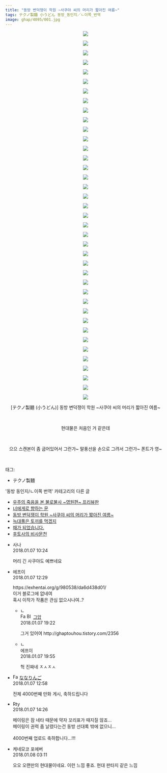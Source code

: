 ```yaml
---
title: "동방 변덕쟁이 학원 ~사쿠야 씨의 머리가 짧아진 여름~"
tags: テクノ製麺 小うどん 동방_동인지／ㄴ이쪽_번역
image: ghap/4095/001.jpg
---
```

<div class="article">
<p style="text-align: center; clear: none; float: none;"><img src="{{ site.nasurl }}/ghap/4095/001.jpg"/></p>
<p style="text-align: center; clear: none; float: none;"><img src="{{ site.nasurl }}/ghap/4095/002.jpg"/></p>
<p style="text-align: center; clear: none; float: none;"><img src="{{ site.nasurl }}/ghap/4095/003.jpg"/></p>
<p style="text-align: center; clear: none; float: none;"><img src="{{ site.nasurl }}/ghap/4095/004.jpg"/></p>
<p style="text-align: center; clear: none; float: none;"><img src="{{ site.nasurl }}/ghap/4095/005.jpg"/></p>
<p style="text-align: center; clear: none; float: none;"><img src="{{ site.nasurl }}/ghap/4095/006.jpg"/></p>
<p style="text-align: center; clear: none; float: none;"><img src="{{ site.nasurl }}/ghap/4095/007.jpg"/></p>
<p style="text-align: center; clear: none; float: none;"><img src="{{ site.nasurl }}/ghap/4095/008.jpg"/></p>
<p style="text-align: center; clear: none; float: none;"><img src="{{ site.nasurl }}/ghap/4095/009.jpg"/></p>
<p style="text-align: center; clear: none; float: none;"><img src="{{ site.nasurl }}/ghap/4095/010.jpg"/></p>
<p style="text-align: center; clear: none; float: none;"><img src="{{ site.nasurl }}/ghap/4095/011.jpg"/></p>
<p style="text-align: center; clear: none; float: none;"><img src="{{ site.nasurl }}/ghap/4095/012.jpg"/></p>
<p style="text-align: center; clear: none; float: none;"><img src="{{ site.nasurl }}/ghap/4095/013.jpg"/></p>
<p style="text-align: center; clear: none; float: none;"><img src="{{ site.nasurl }}/ghap/4095/014.jpg"/></p>
<p style="text-align: center; clear: none; float: none;"><img src="{{ site.nasurl }}/ghap/4095/015.jpg"/></p>
<p style="text-align: center; clear: none; float: none;"><img src="{{ site.nasurl }}/ghap/4095/016.jpg"/></p>
<p style="text-align: center; clear: none; float: none;"><img src="{{ site.nasurl }}/ghap/4095/017.jpg"/></p>
<p style="text-align: center; clear: none; float: none;"><img src="{{ site.nasurl }}/ghap/4095/018.jpg"/></p>
<p style="text-align: center; clear: none; float: none;"><img src="{{ site.nasurl }}/ghap/4095/019.jpg"/></p>
<p style="text-align: center; clear: none; float: none;"><img src="{{ site.nasurl }}/ghap/4095/020.jpg"/></p>
<p style="text-align: center; clear: none; float: none;"><img src="{{ site.nasurl }}/ghap/4095/021.jpg"/></p>
<p style="text-align: center; clear: none; float: none;"><img src="{{ site.nasurl }}/ghap/4095/022.jpg"/></p>
<p style="text-align: center; clear: none; float: none;"><img src="{{ site.nasurl }}/ghap/4095/023.jpg"/></p>
<p style="text-align: center; clear: none; float: none;"><img src="{{ site.nasurl }}/ghap/4095/024.jpg"/></p>
<p style="text-align: center; clear: none; float: none;"><img src="{{ site.nasurl }}/ghap/4095/025.jpg"/></p>
<p style="text-align: center; clear: none; float: none;"><img src="{{ site.nasurl }}/ghap/4095/026.jpg"/></p>
<p style="text-align: center; clear: none; float: none;"><img src="{{ site.nasurl }}/ghap/4095/027.jpg"/></p>
<p style="text-align: center; clear: none; float: none;"><img src="{{ site.nasurl }}/ghap/4095/028.jpg"/></p>
<p style="text-align: center; clear: none; float: none;"><img src="{{ site.nasurl }}/ghap/4095/029.jpg"/></p>
<p style="text-align: center; clear: none; float: none;"><img src="{{ site.nasurl }}/ghap/4095/030.jpg"/></p>
<p style="text-align: center; clear: none; float: none;"><img src="{{ site.nasurl }}/ghap/4095/031.jpg"/></p>
<p style="text-align: center; clear: none; float: none;"><img src="{{ site.nasurl }}/ghap/4095/032.jpg"/></p>
<p style="text-align: center; clear: none; float: none;"><img src="{{ site.nasurl }}/ghap/4095/033.jpg"/></p>
<p style="text-align: center; clear: none; float: none;"><img src="{{ site.nasurl }}/ghap/4095/034.jpg"/></p>
<p style="text-align: center; clear: none; float: none;"><img src="{{ site.nasurl }}/ghap/4095/035.jpg"/></p>
<p style="text-align: center; clear: none; float: none;"><img src="{{ site.nasurl }}/ghap/4095/036.jpg"/></p>
<p style="text-align: center; clear: none; float: none;"><img src="{{ site.nasurl }}/ghap/4095/037.jpg"/></p>
<p style="text-align: center; clear: none; float: none;"><img src="{{ site.nasurl }}/ghap/4095/038.jpg"/></p>
<p style="text-align: center; clear: none; float: none;"><img src="{{ site.nasurl }}/ghap/4095/039.jpg"/></p>
<p style="text-align: center; clear: none; float: none;">[テクノ製麺 (小うどん)] 동방 변덕쟁이 학원 ~사쿠야 씨의 머리가 짧아진 여름~</p>
<p style="text-align: center; clear: none; float: none;"><br/></p>
<p style="text-align: center; clear: none; float: none;">현대물은 처음인 거 같은데</p>
<p style="text-align: center; clear: none; float: none;"><br/></p>
<p style="text-align: center; clear: none; float: none;">으으 스캔본이 좀 굽어있어서 그런가~ 말풍선을 손으로 그려서 그런가~ 폰트가 영~</p>
<p><br/></p>
</div><div class="tagTrail">
<p>태그: </p>
<ul>
<li>テクノ製麺</li>
</ul>
</div><div class="another">
<p>'동방 동인지/ㄴ이쪽 번역' 카테고리의 다른 글</p>
<ul>
<li><a href="/2018-01-08-ghap_4097">우주의 죽음을 본 불로불사 ~영원편~ 프리뷰판</a></li>
<li><a href="/2018-01-07-ghap_4096">너에게로 향하는 문</a></li>
<li><a href="/2018-01-07-ghap_4095">동방 변덕쟁이 학원 ~사쿠야 씨의 머리가 짧아진 여름~</a></li>
<li><a href="/2018-01-05-ghap_4088">늑대풀은 토끼를 먹겠지</a></li>
<li><a href="/2018-01-05-ghap_4082">때가 되었습니다.</a></li>
<li><a href="/2018-01-04-ghap_4078">후토사의 비사문천</a></li>
</ul>
</div><div class="cb_module cb_fluid">
<div class="cb_wrt cb_profile">
<div class="comment">
<ul>
<li class="cb_thumb_off" id="comment15168356">
<div class="cb_comment_area">
<div class="cb_info_area">
<div class="cb_section">
<span class="cb_nick_name">사나</span>
</div>
<div class="cb_section">
<span class="cb_date">2018.01.07 10:24 </span>
</div>
</div>
<div class="cb_dsc_comment">
<p class="cb_dsc">
											머리 긴 사쿠야도 예쁘네요
										</p>
</div>
</div></li>
<li class="cb_thumb_off" id="comment15168404">
<div class="cb_comment_area">
<div class="cb_info_area">
<div class="cb_section">
<span class="cb_nick_name">에프이</span>
</div>
<div class="cb_section">
<span class="cb_date">2018.01.07 12:29 </span>
</div>
</div>
<div class="cb_dsc_comment">
<p class="cb_dsc">
											https://exhentai.org/g/980538/da6d438d01/<br/>
이거 블로그에 없네여<br/>
혹시 이작가 작품은 관심 없으시나여..?
										</p>
</div>
<ul>
<li class="cb_thumb_off" id="comment15168625">
<span class="cb_bu_subnode">ㄴ</span>
<div class="cb_comment_area">
<div class="cb_info_area">
<div class="cb_section">
<span class="cb_nick_name"><img alt="Favicon of https://ghaptouhou.tistory.com" height="16" onerror="this.onerror=null;this.parentNode.removeChild(this)" src="https://ghaptouhou.tistory.com/favicon.ico" width="16"/> <img alt="BlogIcon" height="16" onerror="this.parentNode.removeChild(this)" src="https://ghaptouhou.tistory.com/index.gif" width="16"/> <a href="https://ghaptouhou.tistory.com" onclick="return openLinkInNewWindow(this)"> 그압</a><span class="tistoryProfileLayerTrigger" onclick='TistoryProfile.show(event, this, {"title":"\uc800\uae30 \uc774\uac70 \ub098\uc911\uc5d0 \uc218\uc815 \uac00\ub2a5\ud558\ub098\uc694","url":"https:\/\/ghap.tistory.com","nickname":"\uadf8\uc555","items":[]}); return false;'></span></span>
</div>
<div class="cb_section">
<span class="cb_date">2018.01.07 19:22 </span>
</div>
</div>
<div class="cb_dsc_comment">
<p class="cb_dsc">
																그거 있어여 http://ghaptouhou.tistory.com/2356
															</p>
</div>
</div>
</li>
<li class="cb_thumb_off" id="comment15168663">
<span class="cb_bu_subnode">ㄴ</span>
<div class="cb_comment_area">
<div class="cb_info_area">
<div class="cb_section">
<span class="cb_nick_name">에프이</span>
</div>
<div class="cb_section">
<span class="cb_date">2018.01.07 19:55 </span>
</div>
</div>
<div class="cb_dsc_comment">
<p class="cb_dsc">
																헉 진짜네 ㅈㅅㅈㅅ
															</p>
</div>
</div>
</li>
</ul>
</div></li>
<li class="cb_thumb_off" id="comment15168412">
<div class="cb_comment_area">
<div class="cb_info_area">
<div class="cb_section">
<span class="cb_nick_name"><img alt="Favicon of http://blog.naver.com/8068joshua1" height="16" onerror="this.onerror=null;this.parentNode.removeChild(this)" src="http://blog.naver.com/favicon.ico" width="16"/> <a href="http://blog.naver.com/8068joshua1" onclick="return openLinkInNewWindow(this)">ななりんご</a></span>
</div>
<div class="cb_section">
<span class="cb_date">2018.01.07 12:58 </span>
</div>
</div>
<div class="cb_dsc_comment">
<p class="cb_dsc">
											전체 4000번째 만화 게시, 축하드립니다
										</p>
</div>
</div></li>
<li class="cb_thumb_off" id="comment15168454">
<div class="cb_comment_area">
<div class="cb_info_area">
<div class="cb_section">
<span class="cb_nick_name">Rty</span>
</div>
<div class="cb_section">
<span class="cb_date">2018.01.07 14:26 </span>
</div>
</div>
<div class="cb_dsc_comment">
<p class="cb_dsc">
											메이링은 잠 네타 때문에 약자 꼬리표가 때지질 않죠... <br/>
메이링이 권력 좀 날렸다는건 동방 선대록 밖에 없으니...<br/>
<br/>
4000번째 업로드 축하합니다...!!!
										</p>
</div>
</div></li>
<li class="cb_thumb_off" id="comment15168917">
<div class="cb_comment_area">
<div class="cb_info_area">
<div class="cb_section">
<span class="cb_nick_name">케네모코 포에버</span>
</div>
<div class="cb_section">
<span class="cb_date">2018.01.08 03:11 </span>
</div>
</div>
<div class="cb_dsc_comment">
<p class="cb_dsc">
											오오 오랜만의 현대물이네요. 이런 느낌 좋죠. 현대 판타지 같은 느낌
										</p>
</div>
</div></li>
</ul>
</div>
</div><!-- commentList close -->
</div>